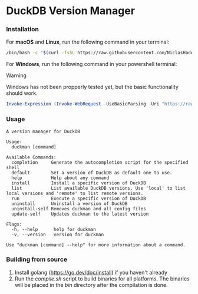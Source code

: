 # DuckDB Version Manager

### Installation

For **macOS** and **Linux**, run the following command in your terminal:

```bash
/bin/bash -c "$(curl -fsSL https://raw.githubusercontent.com/NiclasHaderer/duckdb-version-manager/main/install.sh)"
```

For **Windows**, run the following command in your powershell terminal:

> [!WARNING]
> Windows has not been propperly tested yet, but the basic functionality should work.

```powershell
Invoke-Expression (Invoke-WebRequest -UseBasicParsing -Uri "https://raw.githubusercontent.com/NiclasHaderer/duckdb-version-manager/main/install.ps1").Content
```

### Usage

```
A version manager for DuckDB

Usage:
  duckman [command]

Available Commands:
  completion     Generate the autocompletion script for the specified shell
  default        Set a version of DuckDB as default one to use.
  help           Help about any command
  install        Install a specific version of DuckDB
  list           List available DuckDB versions. Use 'local' to list local versions and 'remote' to list remote versions.
  run            Execute a specific version of DuckDB
  uninstall      Uninstall a version of DuckDB
  uninstall-self Removes duckman and all config files
  update-self    Updates duckman to the latest version

Flags:
  -h, --help      help for duckman
  -v, --version   version for duckman

Use "duckman [command] --help" for more information about a command.
```

### Building from source

1. Install golang (https://go.dev/doc/install) if you haven't already
2. Run the *compile.sh* script to build binaries for all platforms. The binaries will be placed in the *bin* directory
   after the compilation is done.